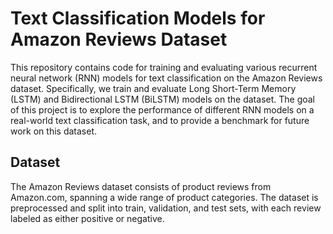 # Text Classification Models for Amazon Reviews Dataset

This repository contains code for training and evaluating various recurrent neural network (RNN) models for text classification on the Amazon Reviews dataset. Specifically, we train and evaluate Long Short-Term Memory (LSTM) and Bidirectional LSTM (BiLSTM) models on the dataset. The goal of this project is to explore the performance of different RNN models on a real-world text classification task, and to provide a benchmark for future work on this dataset.

## Dataset
The Amazon Reviews dataset consists of product reviews from Amazon.com, spanning a wide range of product categories. The dataset is preprocessed and split into train, validation, and test sets, with each review labeled as either positive or negative.
